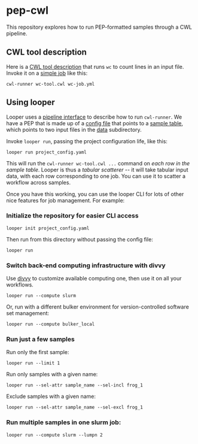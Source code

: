 # pep-cwl

This repository explores how to run PEP-formatted samples through a CWL pipeline.


## CWL tool description

Here is a [CWL tool description](wc-tool.cwl) that runs `wc` to count lines in an input file. Invoke it on a [simple job](wc-job.yml) like this:

```
cwl-runner wc-tool.cwl wc-job.yml
```

## Using looper

Looper uses a [pipeline interface](cwl_interface.yaml) to describe how to run `cwl-runner`. We have a PEP that is made up of a [config file](project_config.yaml) that points to a [sample table](file_list.csv), which points to two input files in the [data](/data) subdirectory.

Invoke `looper run`, passing the project configuration life, like this:

```
looper run project_config.yaml
```

This will run the `cwl-runner wc-tool.cwl ...` command on *each row in the sample table*. Looper is thus a *tabular scatterer* -- it will take tabular input data, with each row corresponding to one job. You can use it to scatter a workflow across samples.

Once you have this working, you can use the looper CLI for lots of other nice features for job management. For example:

### Initialize the repository for easier CLI access

```
looper init project_config.yaml
```

Then run from this directory without passing the config file:

```
looper run
```


### Switch back-end computing infrastructure with divvy

Use [divvy](http://divvy.databio.org) to customize available computing one, then use it on all your workflows. 

```
looper run --compute slurm
```

Or, run with a different bulker environment for version-controlled software set management:

```
looper run --compute bulker_local
```

### Run just a few samples


Run only the first sample:
```
looper run --limit 1
```

Run only samples with a given name:

```
looper run --sel-attr sample_name --sel-incl frog_1
```

Exclude samples with a given name:

```
looper run --sel-attr sample_name --sel-excl frog_1
```

### Run multiple samples in one slurm job:

```
looper run --compute slurm --lumpn 2
```
